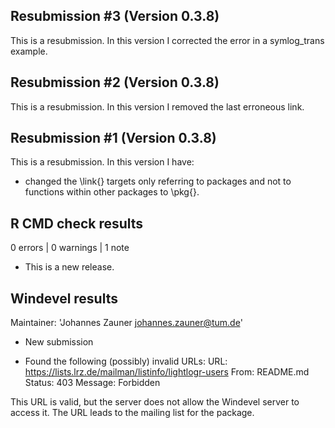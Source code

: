 ## Resubmission #3 (Version 0.3.8)

This is a resubmission. In this version I corrected the error in a symlog_trans example.

## Resubmission #2 (Version 0.3.8)

This is a resubmission. In this version I removed the last erroneous link.

## Resubmission #1 (Version 0.3.8)

This is a resubmission. In this version I have:

* changed the \link{} targets only referring to packages and not to functions within other packages to \pkg{}.

## R CMD check results

0 errors | 0 warnings | 1 note

* This is a new release.

## Windevel results

Maintainer: 'Johannes Zauner <johannes.zauner@tum.de>'

* New submission

* Found the following (possibly) invalid URLs:
    URL: https://lists.lrz.de/mailman/listinfo/lightlogr-users
      From: README.md
      Status: 403
      Message: Forbidden
    
This URL is valid, but the server does not allow the Windevel server to access it. The URL leads to the mailing list for the package.